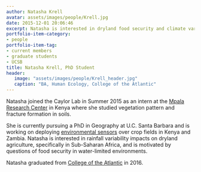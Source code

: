 ```yaml
---
author: Natasha Krell
avatar: assets/images/people/Krell.jpg
date: 2015-12-01 20:06:46
excerpt: Natasha is interested in dryland food security and climate variability impacts on smallholder agricultural systems.
portfolio-item-category:
- people
portfolio-item-tag:
- current members
- graduate students
- UCSB
title: Natasha Krell, PhD Student
header:
   image: "assets/images/people/Krell_header.jpg"
   caption: "BA, Human Ecology, College of the Atlantic"
---
```


Natasha joined the Caylor Lab in Summer 2015 as an intern at the [Mpala Research Center](http://mpala.org) in Kenya where she studied vegetation pattern and fracture formation in soils.

She is currently pursuing a PhD in Geography at U.C. Santa Barbara and is working on deploying [environmental sensors](http://www.arable.com) over crop fields in Kenya and Zambia. Natasha is interested in rainfall variability impacts on dryland agriculture, specifically in Sub-Saharan Africa, and is motivated by questions of food security in water-limited environments.

Natasha graduated from [College of the Atlantic](http://coa.edu) in 2016.